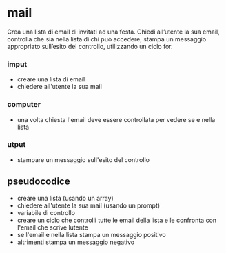 # mail
Crea una lista di email di invitati ad una festa.
Chiedi all’utente la sua email, controlla che sia nella lista di chi può accedere, stampa un messaggio appropriato sull’esito del controllo, utilizzando un ciclo for.

### imput
- creare una lista di email
- chiedere all'utente la sua mail 
### computer
- una volta chiesta l'email deve essere controllata per vedere se e nella lista 
### utput
- stampare un messaggio sull'esito del controllo

## pseudocodice

- creare una lista (usando un array)
- chiedere all'utente la sua mail (usando un prompt)
- variabile di controllo 
- creare un ciclo che controlli tutte le email della lista e le confronta con l'email che scrive lutente 
- se l'email e nella lista stampa un messaggio positivo
- altrimenti stampa un messaggio negativo
